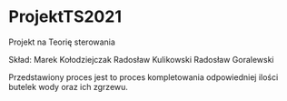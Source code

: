 # ProjektTS2021
Projekt na Teorię sterowania

Skład: 
Marek Kołodziejczak 
Radosław Kulikowski 
Radosław Goralewski 

Przedstawiony proces jest to proces kompletowania odpowiedniej ilości butelek wody oraz ich zgrzewu.
